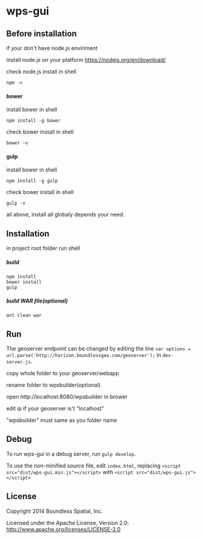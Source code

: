 # wps-gui

## Before installation
if your don't have node.js enviriment

install node.js on your platform https://nodejs.org/en/download/

check node.js install in shell 
```
npm -v
```
#### bower
install bower in shell
```
npm install -g bower
```
check bower install in shell
```
bower -v
```
#### gulp
install bower in shell
```
npm install -g gulp
```
check bower install in shell
```
gulp -v
```

all above, install all globaly depends your need.

## Installation
in project root folder run shell  
##### build
    npm install
    bower install
    gulp

##### build WAR file(optional)

    ant clean war

## Run
The geoserver endpoint can be changed by editing the line `var options = url.parse('http://horizon.boundlessgeo.com/geoserver');` in `dev-server.js`.

copy whole folder to your geoserver/webapp

rename folder to wpsbuilder(optional)

open http://localhost:8080/wpsbuilder in brower 

edit ip if your geoserver is't "localhost"

"wpsbuilder" must same as you folder name

## Debug

To run wps-gui in a debug server, run `gulp develop`.

To use the non-minified source file, edit `index.html`, replacing `<script src="dist/wps-gui.min.js"></script>` with `<script src="dist/wps-gui.js"></script>`

## License

Copyright 2014 Boundless Spatial, Inc.

Licensed under the Apache License, Version 2.0: http://www.apache.org/licenses/LICENSE-2.0
